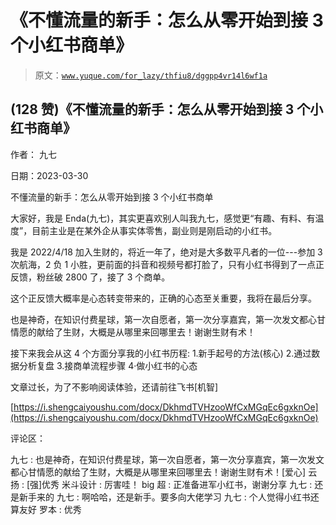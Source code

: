 # 《不懂流量的新手：怎么从零开始到接 3 个小红书商单》

> 原文：[`www.yuque.com/for_lazy/thfiu8/dggpp4vr14l6wf1a`](https://www.yuque.com/for_lazy/thfiu8/dggpp4vr14l6wf1a)



## (128 赞)《不懂流量的新手：怎么从零开始到接 3 个小红书商单》 

作者： 九七 

日期：2023-03-30 

不懂流量的新手：怎么从零开始到接 3 个小红书商单 

大家好，我是 Enda(九七)，其实更喜欢别人叫我九七，感觉更“有趣、有料、有温度”，目前主业是在某外企从事实体零售，副业则是刚启动的小红书。 

我是 2022/4/18 加入生财的，将近一年了，绝对是大多数平凡者的一位---参加 3 次航海，2 负 1 小胜，更前面的抖音和视频号都打脸了，只有小红书得到了一点正反馈，粉丝破 2800 了，接了 3 个商单。 

这个正反馈大概率是心态转变带来的，正确的心态至关重要，我将在最后分享。 

也是神奇，在知识付费星球，第一次自愿者，第一次分享嘉宾，第一次发文都心甘情愿的献给了生财，大概是从哪里来回哪里去！谢谢生财有术！ 

接下来我会从这 4 个方面分享我的小红书历程: 1.新手起号的方法(核心) 2.通过数据分析复盘 3.接商单流程步骤 4·做小红书的心态 

文章过长，为了不影响阅读体验，还请前往飞书[机智] 

[https://i.shengcaiyoushu.com/docx/DkhmdTVHzooWfCxMGqEc6gxknOe](https://i.shengcaiyoushu.com/docx/DkhmdTVHzooWfCxMGqEc6gxknOe) 

评论区： 

九七 : 也是神奇，在知识付费星球，第一次自愿者，第一次分享嘉宾，第一次发文都心甘情愿的献给了生财，大概是从哪里来回哪里去！谢谢生财有术！[爱心] 云扬 : [强]优秀 米斗设计 : 厉害哇！ big 超 : 正准备进军小红书，谢谢分享 九七 : 还是新手来的 九七 : 啊哈哈，还是新手。要多向大佬学习 九七 : 个人觉得小红书还算友好 罗本 : 优秀